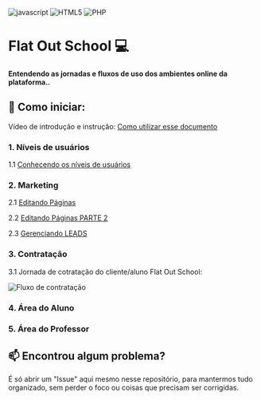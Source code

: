 [JAVASCRIPT__BADGE]: https://img.shields.io/badge/Javascript-000?style=for-the-badge&logo=javascript
[HTML_BADGE]: https://img.shields.io/badge/HTML5-%23FF9900.svg?style=for-the-badge&logo=html5&logoColor=white
[PHP_BADGE]: https://img.shields.io/badge/PHP-%237E57C2.svg?style=for-the-badge&logo=php&logoColor=white

![javascript][JAVASCRIPT__BADGE]
![HTML5][HTML_BADGE]
![PHP][PHP_BADGE]

<h1 style="font-weight: bold;">Flat Out School 💻</h1>



<p>
  <b>Entendendo as jornadas e fluxos de uso dos ambientes online da plataforma..</b>
</p>

<h2 id="started">🚀 Como iniciar:</h2>

Vídeo de introdução e instrução: <a href="https://drive.google.com/file/d/1MSEFfr48TkS01VzPLBVwt-izcUwnmGaU/view?usp=sharing" target="_blank">Como utilizar esse documento</a>

<h3>1. Níveis de usuários</h3>

<p>
  1.1 <a href="https://drive.google.com/file/d/1_LNiva-4JvjaSIz-dGX4PznPttVPmCp7/view?usp=sharing" target="_blank">Conhecendo os níveis de usuários</a>
</p>

<h3>2. Marketing</h3>

<p>
  2.1 <a href="https://drive.google.com/file/d/1vUF5VYyV4feLMHL1uPWoNEbYLpX7KWiY/view?usp=sharing" target="_blank">Editando Páginas</a>
</p>
<p>
  2.2 <a href="https://drive.google.com/file/d/1WuJNwGnbsz4cg2zJZ97hl7QpM0W1lvGI/view?usp=sharing" target="_blank">Editando Páginas PARTE 2</a>
</p>
<p>
  2.3 <a href="https://drive.google.com/file/d/1kPllYqOEpvx8JBartlfqA5RgNogn0yeR/view?usp=sharing" target="_blank">Gerenciando LEADS</a>
</p>


<h3>3. Contratação</h3>

3.1 Jornada de cotratação do cliente/aluno Flat Out School: 

<img src="https://homologacao.flatoutschool.com/assets/fluxo2.jpg" alt="Fluxo de contratação" />


<h3>4. Área do Aluno</h3>

<h3>5. Área do Professor</h3>

<h2 id="contribute">📫 Encontrou algum problema?</h2>

É só abrir um "Issue" aqui mesmo nesse repositório, para mantermos tudo organizado, sem perder o foco ou coisas que precisam ser corrigidas.
